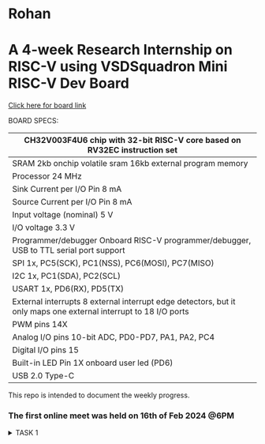 # Rohan
# A 4-week Research Internship on RISC-V using VSDSquadron Mini RISC-V Dev Board

[Click here for board link](https://www.vlsisystemdesign.com/vsdsquadronmini/)




BOARD SPECS:

| CH32V003F4U6 chip with 32-bit RISC-V core based on RV32EC instruction set |
| ------------------------------------------------------------------------- 
| SRAM                                                                       2kb onchip volatile sram     16kb external program memory                                    |
| Processor                                                                  24 MHz                                                                                       |
| Sink Current per I/O Pin                                                   8 mA                                                                                         |
| Source Current per I/O Pin                                                 8 mA                                                                                         |
| Input voltage (nominal)                                                    5 V                                                                                          |
| I/O voltage                                                                3.3 V                                                                                        |
| Programmer/debugger                                                        Onboard RISC-V programmer/debugger, USB to TTL serial port support                           |
| SPI                                                                        1x, PC5(SCK), PC1(NSS), PC6(MOSI), PC7(MISO)                                                 |
| I2C                                                                        1x, PC1(SDA), PC2(SCL)                                                                       |
| USART                                                                      1x, PD6(RX), PD5(TX)                                                                         |
| External interrupts                                                        8 external interrupt edge detectors, but it only maps one external interrupt to 18 I/O ports |
| PWM pins                                                                   14X                                                                                          |
| Analog I/O pins                                                            10-bit ADC, PD0-PD7, PA1, PA2, PC4                                                           |
| Digital I/O pins                                                           15                                                                                           |
| Built-in LED Pin                                                           1X onboard user led (PD6)                                                                    |
| USB 2.0 Type-C                                                            
   

This repo is intended to document the weekly progress.

### The first online meet was held on 16th of Feb 2024 @6PM

<details>
    <summary> TASK 1 </summary>

1) install RISC-V GNU Toolchain 

2) install Yosys 

3) install iverilog 

4) install gtkwave

### CLONING RISC-V GNU TOOLCHAIN
sudo apt install git-all   # To install git

sudo apt-get install autoconf automake autotools-dev curl python3 libmpc-dev libmpfr-dev libgmp-dev gawk build-essential bison flex texinfo gperf libtool patchutils bc zlib1g-dev libexpat-dev make sure to install the dependencies
![GNU]![1st](https://github.com/Rohansom2003/Rohan/assets/160768851/a41796b1-542d-4209-ad25-f8ee7bfd1f15)


git clone https://github.com/riscv/riscv-gnu-toolchain

## Create a opt dir
mkdir /opt/riscv  try sudo incase of permission denial

In my case I created a driectory mkdir riscv and  chmod 777 home/nawras/riscv 

## Config and make inside the risc-v gnu toolchain dir 

./configure --prefix=/opt/riscv  

In my case ./configure --prefix=/home/nawras/riscv  

Then
make *(Have patience)*

### INSTALLING IVERILOG GTKWAVE & YOSYS

### YOSYS

bash
git clone https://github.com/YosysHQ/yosys.git
cd yosys 
sudo apt-get install build-essential clang bison flex \libreadline-dev gawk tcl-dev libffi-dev git \ graphviz xdot pkg-config python3 libboost-system-dev\libboost-python-dev libboost-filesystem-dev zlib1g-dev
make config-gcc
make 
sudo make install


![yosys]![2nd](https://github.com/Rohansom2003/Rohan/assets/160768851/ddf94c62-e07c-4253-8d21-8b0d2c56b728)


### iVerilog


sudo apt-get install iverilog


![iverilog](https://github.com/ajeethdani/ajeetkumarkdani/assets/114277218/574044f3-3db5-44cf-b6ae-b0637f012f14)


### GTkWave
 sudo apt-get install gtkwave 
![gtkwave](https://github.com/ajeethdani/ajeetkumarkdani/assets/114277218/6a6e671f-7f0d-4acb-97a4-49c25a225b2b)
